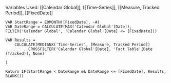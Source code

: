 Variables Used:
[[Calendar Global]], [[Time-Series]], [[Measure, Tracked Period]], [[FixedDate]]

```dax
VAR StartRange = EOMONTH([FixedDate], -#)
VAR DateRange = CALCULATE(MAX('Calendar Global'[Date]), FILTER('Calendar Global', 'Calendar Global'[Date] <= [FixedDate]))

VAR Results =
	CALCULATE(MEDIANX('Time-Series', [Measure, Tracked Period])
		, CROSSFILTER('Calendar Global'[Date], 'Fact Table'[Date (Tracked)], None)

)

Return IF(StartRange < DateRange && DateRange <= [FixedDate], Results, BLANK())
```